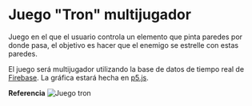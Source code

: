 # Juego "Tron" multijugador

Juego en el que el usuario controla un elemento que pinta paredes por donde pasa, el objetivo es hacer que el enemigo se estrelle con estas paredes.

El juego será multijugador utilizando la base de datos de tiempo real de [Firebase](https://firebase.google.com).
La gráfica estará hecha en [p5.js](https://p5js.org).

**Referencia**
![Juego tron](http://assets.funnygames.com.co/games/assets/screenshots/1/4471/57438/original_2-149936.jpg?r=0)

